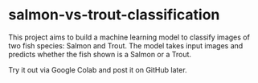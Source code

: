 # salmon-vs-trout-classification
This project aims to build a machine learning model to classify images of two fish species: Salmon and Trout. The model takes input images and predicts whether the fish shown is a Salmon or a Trout.

Try it out via Google Colab and post it on GitHub later.